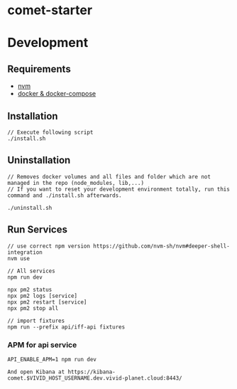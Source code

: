 # comet-starter

# Development

## Requirements

-   [nvm](https://github.com/nvm-sh/nvm)
-   [docker & docker-compose](https://docs.docker.com/compose/)

## Installation

    // Execute following script
    ./install.sh

## Uninstallation

    // Removes docker volumes and all files and folder which are not managed in the repo (node_modules, lib,...)
    // If you want to reset your development environment totally, run this command and ./install.sh afterwards.

    ./uninstall.sh

## Run Services

    // use correct npm version https://github.com/nvm-sh/nvm#deeper-shell-integration
    nvm use

    // All services
    npm run dev

    npx pm2 status
    npx pm2 logs [service]
    npx pm2 restart [service]
    npx pm2 stop all

    // import fixtures
    npm run --prefix api/iff-api fixtures

### APM for api service

    API_ENABLE_APM=1 npm run dev

    And open Kibana at https://kibana-comet.$VIVID_HOST_USERNAME.dev.vivid-planet.cloud:8443/
